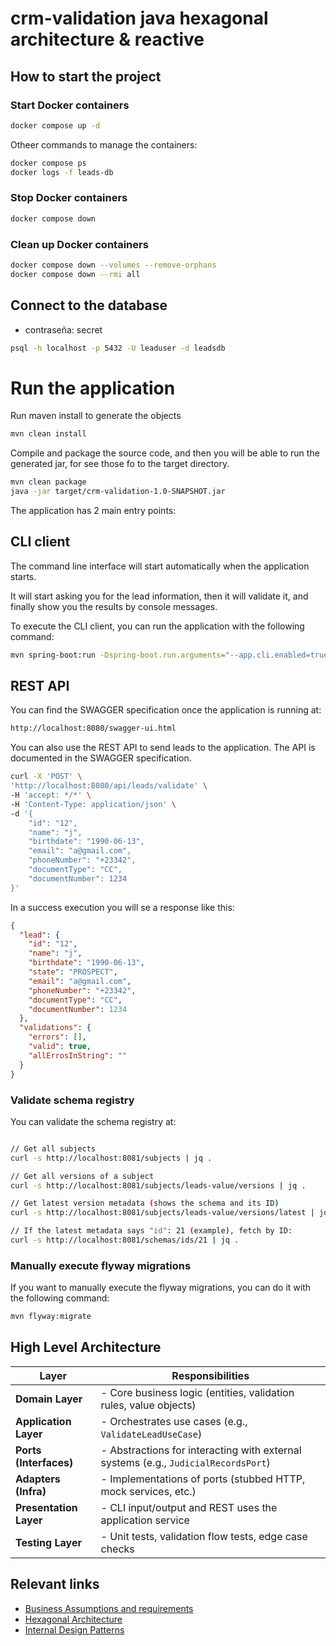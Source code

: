 # crm-validation java hexagonal architecture & reactive

## How to start the project

### Start Docker containers

```bash
docker compose up -d
```

Otheer commands to manage the containers:

```bash
docker compose ps
docker logs -f leads-db
```

### Stop Docker containers

```bash
docker compose down
```

### Clean up Docker containers

```bash
docker compose down --volumes --remove-orphans
docker compose down --rmi all
```


## Connect to the database

- contraseña: secret

```bash
psql -h localhost -p 5432 -U leaduser -d leadsdb
```

# Run the application


Run maven install to generate the objects

```bash
mvn clean install
```

Compile and package the source code, and then you will be able to run the generated jar,
for see those fo to the target directory. 

```bash
mvn clean package
java -jar target/crm-validation-1.0-SNAPSHOT.jar
```

The application has 2 main entry points:

## CLI client

The command line interface will start automatically when the application starts.

It will start asking you for the lead information, then it will validate it, and finally show you the results by console messages.

To execute the CLI client, you can run the application with the following command:

```bash
mvn spring-boot:run -Dspring-boot.run.arguments="--app.cli.enabled=true"
```

## REST API

You can find the SWAGGER specification once the application is running at:

```bash
http://localhost:8080/swagger-ui.html
```

You can also use the REST API to send leads to the application. The API is documented in the SWAGGER specification.

```bash
curl -X 'POST' \
'http://localhost:8080/api/leads/validate' \
-H 'accept: */*' \
-H 'Content-Type: application/json' \
-d '{
    "id": "12",
    "name": "j",
    "birthdate": "1990-06-13",
    "email": "a@gmail.com",
    "phoneNumber": "+23342",
    "documentType": "CC",
    "documentNumber": 1234
}'
```

In a success execution you will se a response like this:

```json
{
  "lead": {
    "id": "12",
    "name": "j",
    "birthdate": "1990-06-13",
    "state": "PROSPECT",
    "email": "a@gmail.com",
    "phoneNumber": "+23342",
    "documentType": "CC",
    "documentNumber": 1234
  },
  "validations": {
    "errors": [],
    "valid": true,
    "allErrosInString": ""
  }
}
```

### Validate schema registry

You can validate the schema registry at:

```bash

// Get all subjects
curl -s http://localhost:8081/subjects | jq .

// Get all versions of a subject
curl -s http://localhost:8081/subjects/leads-value/versions | jq .

// Get latest version metadata (shows the schema and its ID)
curl -s http://localhost:8081/subjects/leads-value/versions/latest | jq .

// If the latest metadata says "id": 21 (example), fetch by ID:
curl -s http://localhost:8081/schemas/ids/21 | jq .

```

### Manually execute flyway migrations

If you want to manually execute the flyway migrations, you can do it with the following command:

```bash
mvn flyway:migrate
```

## High Level Architecture

| Layer                  | Responsibilities                                                                   |
| ---------------------- |------------------------------------------------------------------------------------|
| **Domain Layer**       | - Core business logic (entities, validation rules, value objects)                  |
| **Application Layer**  | - Orchestrates use cases (e.g., `ValidateLeadUseCase`)                             |
| **Ports (Interfaces)** | - Abstractions for interacting with external systems (e.g., `JudicialRecordsPort`) |
| **Adapters (Infra)**   | - Implementations of ports (stubbed HTTP, mock services, etc.)                     |
| **Presentation Layer** | - CLI input/output and REST uses the application service                           |
| **Testing Layer**      | - Unit tests, validation flow tests, edge case checks                              |


## Relevant links

- [Business Assumptions and requirements](adr/ADR-000-assumptions-and-requirements.md)
- [Hexagonal Architecture](adr/ADR-001-adopt-hexagonal-architecture.md)
- [Internal Design Patterns](adr/ADR-002-internal-design-patterns.md)